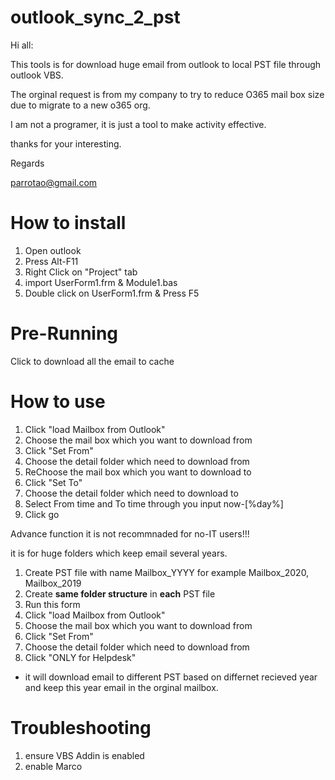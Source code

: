 # outlook_sync_2_pst


Hi all:

   This tools is for download huge email from outlook to local PST file through outlook VBS.
   
   The orginal request is from my company to try to reduce O365 mail box size due to migrate to a new o365 org.

   I am not a programer, it is just a tool to make activity effective.
   
   thanks for your interesting.
   
Regards

parrotao@gmail.com


# How to install

1. Open outlook
2. Press Alt-F11
3. Right Click on "Project" tab 
4. import UserForm1.frm & Module1.bas
5. Double click on UserForm1.frm & Press F5

# Pre-Running
Click to download all the email to cache


# How to use
1. Click "load Mailbox from Outlook"
2. Choose the mail box  which you want to download from
3. Click "Set From"
4. Choose the detail folder which need to download from
5. ReChoose the mail box which you want to download to
6. Click "Set To"
7. Choose the detail folder which need to download to 
8. Select From time and To time through you input now-[%day%] 
9. Click go

Advance function
it is not recommnaded for no-IT users!!!

it is for huge folders which keep email several years.

1. Create PST file with name Mailbox_YYYY for example Mailbox_2020, Mailbox_2019
2. Create **same folder structure** in **each** PST file
3. Run this form
4. Click "load Mailbox from Outlook"
5. Choose the mail box  which you want to download from
6. Click "Set From"
7. Choose the detail folder which need to download from
8. Click "ONLY for Helpdesk"
* it will download email to different PST based on differnet recieved year and keep this year email in the orginal mailbox.

# Troubleshooting
1. ensure VBS Addin is enabled
2. enable Marco


